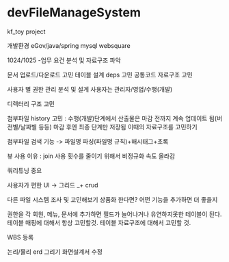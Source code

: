 # devFileManageSystem
kf_toy project

개발환경
eGov/java/spring
mysql
websquare


1024/1025 
-업무 요건 분석 및 자료구조 파악

문서 업로드/다운로드 고민
테이블 설계
deps 고민
공통코드 자료구조 고민

사용자 별 권한 관리 분석 및 설계
사용자는 관리자/영업/수행(개발)

디렉터리 구조 고민

첨부파일 history 고민
: 수행(개발)단계에서 산출물은 마감 전까지 계속 업데이트 됨(버전별/날짜별 등등)
마감 후엔 최종 단계만 저장됨
이때의 자료구조를 고민하기

첨부파일 검색 기능 -> 파일명 파싱(파일명 규칙)+해시태그+초록


뷰 사용 이유 
: join 사용 횟수를 줄이기 위해서
비정규화 속도 올라감

쿼리튜닝 중요

사용자가 편한 UI -> 그리드 _+ crud

다른 파일 시스템 조사 및 고민해보기
상품화 한다면? 어떤 기능을 추가하면 더 좋을지

권한을 각 회원, 메뉴, 문서에 추가하면 필드가 늘어나거나 유연하지못한 테이블이 된다. 
테이블 매핑에 대해서 항상 고민할것.
테이블 자료구조에 대해서 고민할 것. 

WBS 등록

논리/물리 erd 그리기
화면설계서 수정


